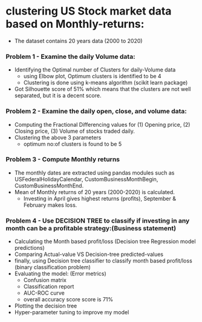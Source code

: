 # clustering US Stock market data based on Monthly-returns:
* The dataset contains 20 years data (2000 to 2020)

### Problem 1 - Examine the daily Volume data:
* Identifying the Optimal number of Clusters for daily-Volume data
  * using Elbow plot, Optimum clusters is identified to be 4
  * Clustering is done using k-means algorithm (scikit learn package)
* Got Silhouette score of 51% which means that the clusters are not well separated, but it is a decent score.

### Problem 2 - Examine the daily open, close, and volume data:
* Computing the Fractional Differencing values for (1) Opening price, (2) Closing price, (3) Volume of stocks traded daily.
* Clustering the above 3 parameters
   * optimum no:of clusters is found to be 5

### Problem 3 - Compute Monthly returns
* The monthly dates are extracted using pandas modules such as USFederalHolidayCalendar, CustomBusinessMonthBegin, CustomBusinessMonthEnd.
* Mean of Monthly returns of 20 years (2000-2020) is calculated.
   * Investing in April gives highest returns (profits), September & February makes loss.

### Problem 4 - Use DECISION TREE to classify if investing in any month can be a profitable strategy:(Business statement)
* Calculating the Month based profit/loss (Decision tree Regression model predictions)
* Comparing Actual-value VS Decision-tree predicted-values
* finally, using Decision tree classifier to classify month based profit/loss (binary classification problem)
* Evaluating the model: (Error metrics)
    * Confusion matrix
    * Classification report
    * AUC-ROC curve
    * overall accuracy score score is 71%
* Plotting the decision tree
* Hyper-parameter tuning to improve my model
